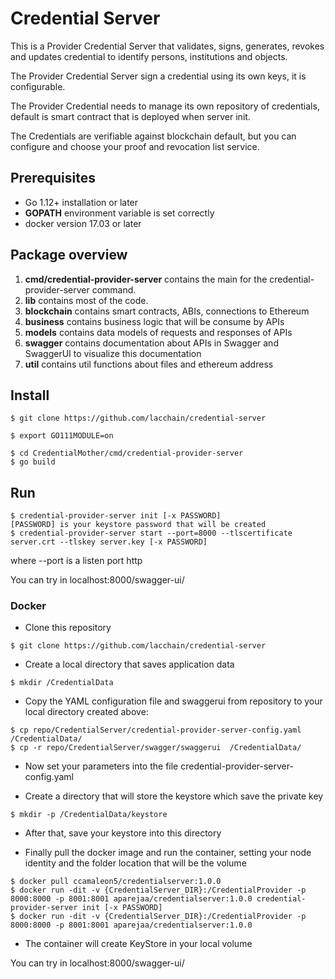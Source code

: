 # Credential Server

This is a Provider Credential Server that validates, signs, generates, revokes and updates credential to identify persons, institutions and objects.

The Provider Credential Server sign a credential using its own keys, it is configurable.

The Provider Credential needs to manage its own repository of credentials, default is smart contract that is deployed when server init.

The Credentials are verifiable against blockchain default, but you can configure and choose your proof and revocation list service.

## Prerequisites

* Go 1.12+ installation or later
* **GOPATH** environment variable is set correctly
* docker version 17.03 or later

## Package overview

1. **cmd/credential-provider-server** contains the main for the credential-provider-server command.
2. **lib** contains most of the code.
3. **blockchain** contains smart contracts, ABIs, connections to Ethereum
4. **business** contains business logic that will be consume by APIs
5. **models** contains data models of requests and responses of APIs
6. **swagger** contains documentation about APIs in Swagger and SwaggerUI to visualize this documentation
7. **util** contains util functions about files and ethereum address

## Install

```
$ git clone https://github.com/lacchain/credential-server

$ export GO111MODULE=on

$ cd CredentialMother/cmd/credential-provider-server
$ go build
```

## Run

```
$ credential-provider-server init [-x PASSWORD]
[PASSWORD] is your keystore password that will be created
$ credential-provider-server start --port=8000 --tlscertificate server.crt --tlskey server.key [-x PASSWORD]
```

where --port is a listen port http

You can try in localhost:8000/swagger-ui/

### Docker

* Clone this repository

```
$ git clone https://github.com/lacchain/credential-server
```

* Create a local directory that saves application data  

```
$ mkdir /CredentialData
```

* Copy the YAML configuration file and swaggerui from repository to your local directory created above:

```
$ cp repo/CredentialServer/credential-provider-server-config.yaml /CredentialData/
$ cp -r repo/CredentialServer/swagger/swaggerui  /CredentialData/ 

```

* Now set your parameters into the file credential-provider-server-config.yaml

* Create a directory that will store the keystore which save the private key 

```
$ mkdir -p /CredentialData/keystore
```

* After that, save your keystore into this directory 

* Finally pull the docker image and run the container, setting your node identity and the folder location that will be the volume 

```
$ docker pull ccamaleon5/credentialserver:1.0.0
$ docker run -dit -v {CredentialServer_DIR}:/CredentialProvider -p 8000:8000 -p 8001:8001 aparejaa/credentialserver:1.0.0 credential-provider-server init [-x PASSWORD]
$ docker run -dit -v {CredentialServer_DIR}:/CredentialProvider -p 8000:8000 -p 8001:8001 aparejaa/credentialserver:1.0.0
```

* The container will create KeyStore in your local volume

You can try in localhost:8000/swagger-ui/